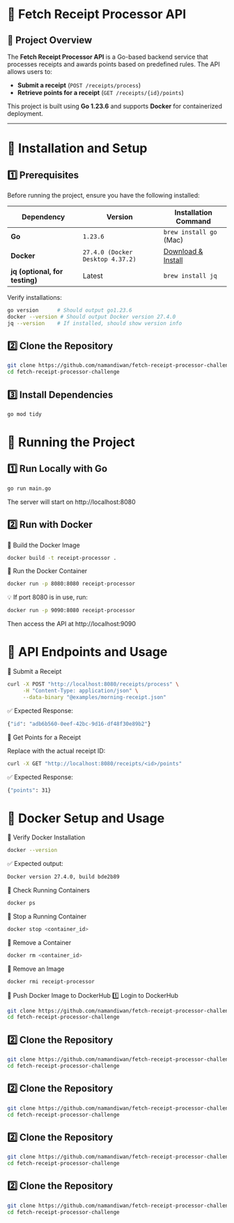 # 🧾 Fetch Receipt Processor API

## 📌 Project Overview
The **Fetch Receipt Processor API** is a Go-based backend service that processes receipts and awards points based on predefined rules. The API allows users to:
- **Submit a receipt** (`POST /receipts/process`)
- **Retrieve points for a receipt** (`GET /receipts/{id}/points`)

This project is built using **Go 1.23.6** and supports **Docker** for containerized deployment.

---

# 🚀 **Installation and Setup**

## **1️⃣ Prerequisites**
Before running the project, ensure you have the following installed:

| Dependency      | Version                     | Installation Command |
|----------------|----------------------------|----------------------|
| **Go**        | `1.23.6`                     | `brew install go` (Mac) |
| **Docker**    | `27.4.0 (Docker Desktop 4.37.2)` | [Download & Install](https://www.docker.com/products/docker-desktop) |
| **jq (optional, for testing)** | Latest | `brew install jq` |

Verify installations:
```sh
go version      # Should output go1.23.6
docker --version # Should output Docker version 27.4.0
jq --version    # If installed, should show version info
```

## 2️⃣ Clone the Repository
```sh
git clone https://github.com/namandiwan/fetch-receipt-processor-challenge.git
cd fetch-receipt-processor-challenge
```

## 3️⃣ Install Dependencies
```sh
go mod tidy
```

# 🚀 Running the Project

## 1️⃣ Run Locally with Go
```sh
go run main.go
```
The server will start on http://localhost:8080

## 2️⃣ Run with Docker
📌 Build the Docker Image
```sh
docker build -t receipt-processor .
```

📌 Run the Docker Container
```sh
docker run -p 8080:8080 receipt-processor
```
💡 If port 8080 is in use, run:
```sh
docker run -p 9090:8080 receipt-processor
```
Then access the API at http://localhost:9090

# 📡 API Endpoints and Usage

📌 Submit a Receipt
```sh
curl -X POST "http://localhost:8080/receipts/process" \
     -H "Content-Type: application/json" \
     --data-binary "@examples/morning-receipt.json"
```

✅ Expected Response:
```sh
{"id": "adb6b560-0eef-42bc-9d16-df48f30e89b2"}
```

📌 Get Points for a Receipt

Replace <id> with the actual receipt ID:
```sh
curl -X GET "http://localhost:8080/receipts/<id>/points"
```

✅ Expected Response:
```sh
{"points": 31}
```

# 🐳 Docker Setup and Usage

📌 Verify Docker Installation
```sh
docker --version
```

✅ Expected output:
```sh
Docker version 27.4.0, build bde2b89
```

📌 Check Running Containers
```sh
docker ps
```

📌 Stop a Running Container
```sh
docker stop <container_id>
```

📌 Remove a Container
```sh
docker rm <container_id>
```

📌 Remove an Image
```sh
docker rmi receipt-processor
```

📌 Push Docker Image to DockerHub
1️⃣ Login to DockerHub
```sh
git clone https://github.com/namandiwan/fetch-receipt-processor-challenge.git
cd fetch-receipt-processor-challenge
```

## 2️⃣ Clone the Repository
```sh
git clone https://github.com/namandiwan/fetch-receipt-processor-challenge.git
cd fetch-receipt-processor-challenge
```

## 2️⃣ Clone the Repository
```sh
git clone https://github.com/namandiwan/fetch-receipt-processor-challenge.git
cd fetch-receipt-processor-challenge
```

## 2️⃣ Clone the Repository
```sh
git clone https://github.com/namandiwan/fetch-receipt-processor-challenge.git
cd fetch-receipt-processor-challenge
```

## 2️⃣ Clone the Repository
```sh
git clone https://github.com/namandiwan/fetch-receipt-processor-challenge.git
cd fetch-receipt-processor-challenge
```
